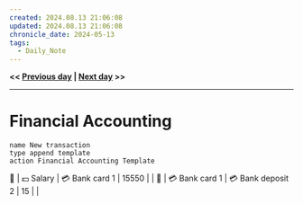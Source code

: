 ```yaml
---
created: 2024.08.13 21:06:08
updated: 2024.08.13 21:06:08
chronicle_date: 2024-05-13
tags:
  - Daily_Note
---
```

**<< [Previous day](2024.08.12) | [Next day](2024.08.14) >>**
___

# Financial Accounting
```button
name New transaction
type append template
action Financial Accounting Template
```
💱 | 💵 Salary | 💳 Bank card 1 | 15550 |  | 
💱 | 💳 Bank card 1 | 💳 Bank deposit 2 | 15 |  | 
